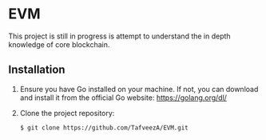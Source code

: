 # EVM

This project is still in progress is attempt to understand the in depth knowledge of core blockchain.

## Installation

1. Ensure you have Go installed on your machine. If not, you can download and install it from the official Go website: https://golang.org/dl/

2. Clone the project repository:

   ```shell
   $ git clone https://github.com/TafveezA/EVM.git